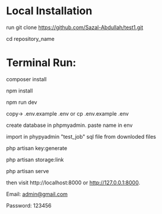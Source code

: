 # Local Installation

run git clone https://github.com/Sazal-Abdullah/test1.git


cd repository_name


# Terminal Run:

composer install 

npm install

npm run dev

copy-> .env.example .env or cp .env.example .env

create database in phpmyadmin. paste name in env 

import in phypyadmin "test_job" sql file from downloded files

php artisan key:generate

php artisan storage:link

php artisan serve

then visit http://localhost:8000 or http://127.0.0.1:8000.


Email: admin@gmail.com

Password: 123456
